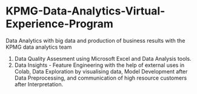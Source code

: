 # KPMG-Data-Analytics-Virtual-Experience-Program
Data Analytics with big data and production of business results with the KPMG data analytics team
1) Data Quality Assesment using Microsoft Excel and Data Analysis tools.
2) Data Insights - Feature Engineering with the help of external uses in Colab, Data Exploration by visualising data, Model Development after Data Preprocessing, and communication of high resource customers after Interpretation.
